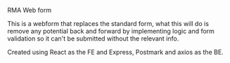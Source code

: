 RMA Web form

This is a webform that replaces the standard form, what this will do is remove any potential back and forward by implementing logic and form validation so it can't be submitted without the relevant info.

Created using React as the FE and Express, Postmark and axios as the BE.
